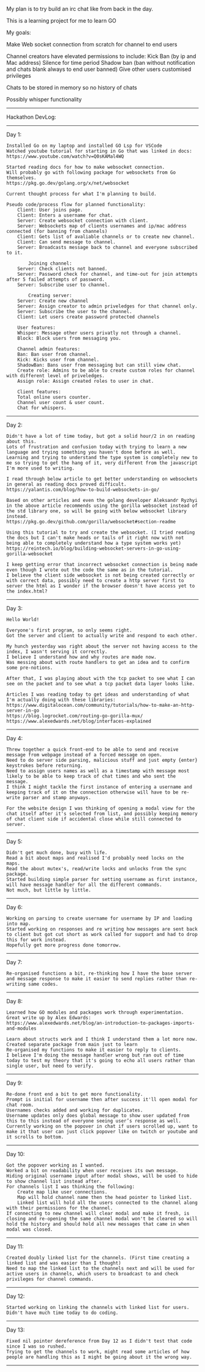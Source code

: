 My plan is to try build an irc chat like from back in the day.

This is a learning project for me to learn GO

My goals:

Make Web socket connection from scratch for channel to end users

Channel creators have elevated permissions to include:
Kick
Ban (by ip and Mac address)
Silence for time period
Shadow ban (ban without notification and chats blank always to end user banned)
Give other users customised privileges

Chats to be stored in memory so no history of chats

Possibly whisper functionality

-   -   -   -   -   -   -   -   -   -   -   -   -   -   -   -   -   -   -   -   -   -

Hackathon DevLog:

-   -   -   -   -   -   -   -   -   -   -   -   -   -   -   -   -   -   -   -   -   -

Day 1:

    Installed Go on my laptop and installed GO Lsp for VSCode
    Watched youtube tutorial for starting in Go that was linked in docs:
    https://www.youtube.com/watch?v=Q0sKAMal4WQ

    Started reading docs for how to make websocket connection.
    Will probably go with following package for websockets from Go themselves.
    https://pkg.go.dev/golang.org/x/net/websocket

    Current thought process for what I'm planning to build.

    Pseudo code/process flow for planned functionality:
        Client: User joins page.
        Client: Enters a username for chat.
        Server: Create websocket connection with client.
        Server: Websockets map of clients usernames and ip/mac address connected (for banning from channels)
        Client: Gets list of avaliable channels or to create new channel.
        Client: Can send message to channel.
        Server: Broadcasts message back to channel and everyone subscribed to it.
        
            Joining channel:
        Server: Check clients not banned.
        Server: Password check for channel, and time-out for join attempts after 5 failed attempts of password.
        Server: Subscribe user to channel.
        
            Creating server:
        Server: Create new channel 
        Server: Assign creator to admin priveledges for that channel only.
        Server: Subscribe the user to the channel.
        Client: Let users create password protected channels

        User features:
        Whisper: Message other users privatly not through a channel.
        Block: Block users from messaging you.

        Channel admin features:
        Ban: Ban user from channel.
        Kick: Kicks user from channel.
        ShadowBan: Bans user from messaging but can still view chat.
        Create role: Admins to be able to create custom roles for channel with different level of priveledges.
        Assign role: Assign created roles to user in chat.

        Client features:
        Total online users counter.
        Channel user count & user count.
        Chat for whispers.


-   -   -   -   -   -   -   -   -   -   -   -   -   -   -   -   -   -   -   -   -   -

Day 2:

    Didn't have a lot of time today, but got a solid hour/2 in on reading about this.
    Lots of frustration and confusion today with trying to learn a new language and trying something you haven't done before as well.
    Learning and trying to understand the type system is completely new to me so trying to get the hang of it, very different from the javascript I'm more used to writing.

    I read through below article to get better understanding on websockets in general as reading docs proved difficult.
    https://yalantis.com/blog/how-to-build-websockets-in-go/

    Based on other articles and even the golang developer Aleksandr Ryzhyi in the above article recommends using the gorilla websocket instead of the std library one, so will be going with below websocket library instead.
    https://pkg.go.dev/github.com/gorilla/websocket#section-readme

    Using this tutorial to try and create the websocket. (I tried reading the docs but I can't make heads or tails of it right now with not being able to completely understand how a type system works yet)
    https://reintech.io/blog/building-websocket-servers-in-go-using-gorilla-websocket

    I keep getting error that incorrect websocket connection is being made even though I wrote out the code the same as in the tutorial.
    I believe the client side websocket is not being created correctly or with correct data, possibly need to create a http server first to server the html as I wonder if the browser doesn't have access yet to the index.html?

-   -   -   -   -   -   -   -   -   -   -   -   -   -   -   -   -   -   -   -   -   -

Day 3:

    Hello World!

    Everyone's first program, so only seems right.
    Got the server and client to actually write and respond to each other.

    My hunch yesterday was right about the server not having access to the index, I wasn't serving it correctly.
    I believe I understand how and why routes are made now.
    Was messing about with route handlers to get an idea and to confirm some pre-notions.

    After that, I was playing about with the tcp packet to see what I can see on the packet and to see what a tcp packet data layer looks like.

    Articles I was reading today to get ideas and understanding of what I'm actually doing with these libraries:
    https://www.digitalocean.com/community/tutorials/how-to-make-an-http-server-in-go
    https://blog.logrocket.com/routing-go-gorilla-mux/
    https://www.alexedwards.net/blog/interfaces-explained

-   -   -   -   -   -   -   -   -   -   -   -   -   -   -   -   -   -   -   -   -   -

Day 4:

    Threw together a quick front-end to be able to send and receive message from webpage instead of a forced message on open.
    Need to do server side parsing, malicious stuff and just empty {enter} keystrokes before returning.
    Need to assign users names as well as a timestamp with message most likely to be able to keep track of chat times and who sent the message.
    I think I might tackle the first instance of entering a username and keeping track of it on the connection otherwise will have to be re-write parser and stamp anyways.

    For the website design I was thinking of opening a modal view for the chat itself after it's selected from list, and possibly keeping memory of chat client side if accidental close while still connected to server.

-   -   -   -   -   -   -   -   -   -   -   -   -   -   -   -   -   -   -   -   -   -

Day 5:

    Didn't get much done, busy with life.
    Read a bit about maps and realised I'd probably need locks on the maps.
    Read the about mutex's, read/write locks and unlocks from the sync package.
    Started building simple parser for setting username as first instance, will have message handler for all the different commands.
    Not much, but little by little.

-   -   -   -   -   -   -   -   -   -   -   -   -   -   -   -   -   -   -   -   -   -

Day 6:

    Working on parsing to create username for username by IP and loading into map.
    Started working on responses and re writing how messages are sent back to client but got cut short as work called for support and had to drop this for work instead.
    Hopefully get more progress done tomorrow.

-   -   -   -   -   -   -   -   -   -   -   -   -   -   -   -   -   -   -   -   -   -

Day 7:

    Re-organised functions a bit, re-thinking how I have the base server and message response to make it easier to send replies rather than re-writing same codes.

-   -   -   -   -   -   -   -   -   -   -   -   -   -   -   -   -   -   -   -   -   -

Day 8:

    Learned how GO modules and packages work through experimentation.
    Great write up by Alex Edwards:
    https://www.alexedwards.net/blog/an-introduction-to-packages-imports-and-modules

    Learn about structs work and I think I understand them a lot more now.
    Created separate package from main just to learn
    Re-organised my functions to make it easier to reply to clients.
    I believe I'm doing the message handler wrong but ran out of time today to test my theory that it's going to echo all users rather than single user, but need to verify.

-   -   -   -   -   -   -   -   -   -   -   -   -   -   -   -   -   -   -   -   -   -

Day 9:

    Re-done front end a bit to get more functionality.
    Prompt is initial for username then after success it'll open modal for chat room.
    Usernames checks added and working for duplicates.
    Username updates only does global message to show user updated from this to this instead of everyone seeing user’s response as well.
    Currently working on the popover in chat if users scrolled up, want to make it that user can just click popover like on twitch or youtube and it scrolls to bottom.

-   -   -   -   -   -   -   -   -   -   -   -   -   -   -   -   -   -   -   -   -   -

Day 10:

    Got the popover working as I wanted.
    Worked a bit on readability when user receives its own message.
    Hiding original username input after modal shows, will be used to hide to show channel list instead after.
    For channels list I was thinking the following:
        Create map like user connections. 
        Map will hold channel name then the head pointer to linked list.
        Linked list will hold all the users connected to the channel along with their permissions for the channel.
    If connecting to new channel will clear modal and make it fresh, is closing and re-opening the same channel modal won't be cleared so will hold the history and should hold all new messages that came in when modal was closed.

-   -   -   -   -   -   -   -   -   -   -   -   -   -   -   -   -   -   -   -   -   -

Day 11:

    Created doubly linked list for the channels. (First time creating a linked list and was easier than I thought)
    Need to map the linked list to the channels next and will be used for active users in channels, which users to broadcast to and check privileges for channel commands.
    
-   -   -   -   -   -   -   -   -   -   -   -   -   -   -   -   -   -   -   -   -   -

Day 12:

    Started working on linking the channels with linked list for users.
    Didn't have much time today to do coding.

-   -   -   -   -   -   -   -   -   -   -   -   -   -   -   -   -   -   -   -   -   -

Day 13:

    Fixed nil pointer dereference from Day 12 as I didn't test that code since I was so rushed.
    Trying to get the channels to work, might read some articles of how people are handling this as I might be going about it the wrong way.


-   -   -   -   -   -   -   -   -   -   -   -   -   -   -   -   -   -   -   -   -   -